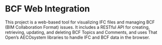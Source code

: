 # BCF Web Integration

This project is a web-based tool for visualizing IFC files and managing BCF (BIM Collaboration Format) issues. It includes a RESTful API for creating, retrieving, updating, and deleting BCF Topics and Comments, and uses That Open’s AECOsystem libraries to handle IFC and BCF data in the browser.
